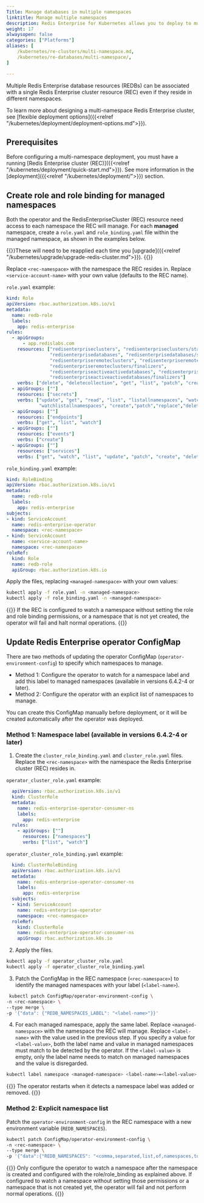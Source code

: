 ```yaml
---
Title: Manage databases in multiple namespaces
linktitle: Manage multiple namespaces
description: Redis Enterprise for Kubernetes allows you to deploy to multiple namespaces within your Kubernetes cluster. This article shows you how to configure your Redis Enterprise cluster to connect to databases in multiple namespaces
weight: 17
alwaysopen: false
categories: ["Platforms"]
aliases: [
    /kubernetes/re-clusters/multi-namespace.md,
    /kubernetes/re-databases/multi-namespace/,
]

---
```


Multiple Redis Enterprise database resources (REDBs) can be associated with a single Redis Enterprise cluster resource (REC) even if they reside in different namespaces.

To learn more about designing a multi-namespace Redis Enterprise cluster, see [flexible deployment options]({{<relref "/kubernetes/deployment/deployment-options.md">}}).

## Prerequisites

Before configuring a multi-namespace deployment, you must have a running [Redis Enterprise cluster (REC)]({{<relref "/kubernetes/deployment/quick-start.md">}}). See more information in the [deployment]({{<relref "/kubernetes/deployment/">}}) section.

## Create role and role binding for managed namespaces

Both the operator and the RedisEnterpriseCluster (REC) resource need access to each namespace the REC will manage. For each **managed** namespace, create a `role.yaml` and `role_binding.yaml` file within the managed namespace, as shown in the examples below.

{{<note>}}These will need to be reapplied each time you [upgrade]({{<relref "/kubernetes/upgrade/upgrade-redis-cluster.md">}}). {{</note>}}

Replace `<rec-namespace>` with the namespace the REC resides in.
Replace `<service-account-name>` with your own value (defaults to the REC name).

`role.yaml` example: 

```yaml
kind: Role
apiVersion: rbac.authorization.k8s.io/v1
metadata:
  name: redb-role
  labels:
    app: redis-enterprise
rules:
  - apiGroups:
      - app.redislabs.com
    resources: ["redisenterpriseclusters", "redisenterpriseclusters/status", "redisenterpriseclusters/finalizers",
                "redisenterprisedatabases", "redisenterprisedatabases/status", "redisenterprisedatabases/finalizers",
                "redisenterpriseremoteclusters", "redisenterpriseremoteclusters/status",
                "redisenterpriseremoteclusters/finalizers",
                "redisenterpriseactiveactivedatabases", "redisenterpriseactiveactivedatabases/status",
                "redisenterpriseactiveactivedatabases/finalizers"]
    verbs: ["delete", "deletecollection", "get", "list", "patch", "create", "update", "watch"]
  - apiGroups: [""]
    resources: ["secrets"]
    verbs: ["update", "get", "read", "list", "listallnamespaces", "watch", "watchlist",
            "watchlistallnamespaces", "create","patch","replace","delete","deletecollection"]
  - apiGroups: [""]
    resources: ["endpoints"]
    verbs: ["get", "list", "watch"]
  - apiGroups: [""]
    resources: ["events"]
    verbs: ["create"]
  - apiGroups: [""]
    resources: ["services"]
    verbs: ["get", "watch", "list", "update", "patch", "create", "delete"]
```

`role_binding.yaml` example:

```yaml
kind: RoleBinding
apiVersion: rbac.authorization.k8s.io/v1
metadata:
  name: redb-role
  labels:
    app: redis-enterprise
subjects:
- kind: ServiceAccount
  name: redis-enterprise-operator
  namespace: <rec-namespace>
- kind: ServiceAccount
  name: <service-account-name>
  namespace: <rec-namespace>
roleRef:
  kind: Role
  name: redb-role
  apiGroup: rbac.authorization.k8s.io
```

Apply the files, replacing `<managed-namespace>` with your own values:

```sh
kubectl apply -f role.yaml -n <managed-namespace>
kubectl apply -f role_binding.yaml -n <managed-namespace>
```

{{<note>}}
If the REC is configured to watch a namespace without setting the role and role binding permissions, or a namespace that is not yet created, the operator will fail and halt normal operations.
{{</note>}}


## Update Redis Enterprise operator ConfigMap

There are two methods of updating the operator ConfigMap (`operator-environment-config`) to specify which namespaces to manage.

- Method 1: Configure the operator to watch for a namespace label and add this label to managed namespaces (available in versions 6.4.2-4 or later).
- Method 2: Configure the operator with an explicit list of namespaces to manage.

You can create this ConfigMap manually before deployment, or it will be created automatically after the operator was deployed.


### Method 1: Namespace label (available in versions 6.4.2-4 or later)

1. Create the `cluster_role_binding.yaml` and `cluster_role.yaml` files. Replace the `<rec-namespace>` with the namespace the Redis Enterprise cluster (REC) resides in.

  `operator_cluster_role.yaml` example:

  ```yaml
    apiVersion: rbac.authorization.k8s.io/v1
    kind: ClusterRole
    metadata:
      name: redis-enterprise-operator-consumer-ns
      labels:
        app: redis-enterprise
    rules:
      - apiGroups: [""]
        resources: ["namespaces"]
        verbs: ["list", "watch"]
  ```

  `operator_cluster_role_binding.yaml` example:

  ```yaml
    kind: ClusterRoleBinding
    apiVersion: rbac.authorization.k8s.io/v1
    metadata:
      name: redis-enterprise-operator-consumer-ns
      labels:
        app: redis-enterprise
    subjects:
    - kind: ServiceAccount
      name: redis-enterprise-operator
      namespace: <rec-namespace>
    roleRef:
      kind: ClusterRole
      name: redis-enterprise-operator-consumer-ns
      apiGroup: rbac.authorization.k8s.io
  ```

2. Apply the files.

  ```sh
  kubectl apply -f operator_cluster_role.yaml
  kubectl apply -f operator_cluster_role_binding.yaml 
  ```

3. Patch the ConfigMap in the REC namespace (`<rec-namespace>`) to identify the managed namespaces with your label (`<label-name>`).

  ```sh
   kubectl patch ConfigMap/operator-environment-config \
  -n <rec-namespace> \
  --type merge \
  -p '{"data": {"REDB_NAMESPACES_LABEL": "<label-name>"}}'
  ```

4. For each managed namespace, apply the same label. Replace `<managed-namespace>` with the namespace the REC will manage. Replace `<label-name>` with the value used in the previous step. If you specify a value for `<label-value>`, both the label name and value in managed namespaces must match to be detected by the operator. If the `<label-value>` is empty, only the label name needs to match on managed namespaces and the value is disregarded.


  ```sh
  kubectl label namespace <managed-namespace> <label-name>=<label-value>
  ```

{{<note>}}
The operator restarts when it detects a namespace label was added or removed.
{{</note>}}

### Method 2: Explicit namespace list

Patch the `operator-environment-config` in the REC namespace with a new environment variable (`REDB_NAMESPACES`).

```sh
kubectl patch ConfigMap/operator-environment-config \ 
-n <rec-namespace> \
--type merge \
-p '{"data":{"REDB_NAMESPACES": "<comma,separated,list,of,namespaces,to,watch"}}'
```

{{<warning>}}
Only configure the operator to watch a namespace after the namespace is created and configured with the role/role_binding as explained above. If configured to watch a namespace without setting those permissions or a namespace that is not created yet, the operator will fail and not perform normal operations.
{{</warning>}}

